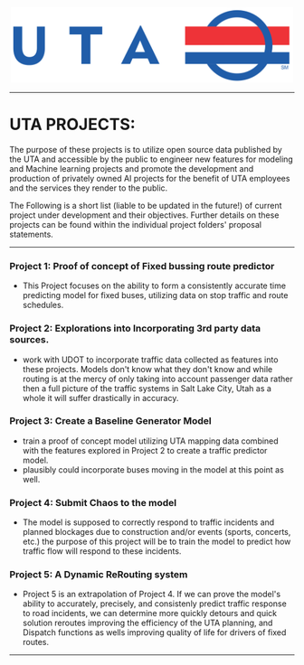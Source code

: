 <div style="text-align: center;">
  <img src="./Images/UTA_logo.png" alt="UTA LOGO" height="133" width="500">
</div>

***
# UTA PROJECTS:

The purpose of these projects is to utilize open source data published by the UTA and accessible by the public to engineer new features for modeling and Machine learning projects and promote the development and production of privately owned AI projects for the benefit of UTA employees and the services they render to the public.

The Following is a short list (liable to be updated in the future!) of current project under development and their objectives.  Further details on these projects can be found within the individual project folders' proposal statements.
***
### Project 1: Proof of concept of Fixed bussing route predictor
- This Project focuses on the ability to form a consistently accurate time predicting model for fixed buses, utilizing data on stop traffic and route schedules.

### Project 2: Explorations into Incorporating 3rd party data sources.
- work with UDOT to incorporate traffic data collected as features into these projects. Models don't know what they don't know and while routing is at the mercy of only taking into account passenger data rather then a full picture of the traffic systems in Salt Lake City, Utah as a whole it will suffer drastically in accuracy.

### Project 3: Create a Baseline Generator Model
- train a proof of concept model utilizing UTA mapping data combined with the features explored in Project 2 to create a traffic predictor model.
- plausibly could incorporate buses moving in the model at this point as well.

### Project 4: Submit Chaos to the model
- The model is supposed to correctly respond to traffic incidents and planned blockages due to construction and/or events (sports, concerts, etc.)  the purpose of this project will be to train the model to predict how traffic flow will respond to these incidents.

### Project 5: A Dynamic ReRouting system
- Project 5 is an extrapolation of Project 4.  If we can prove the model's ability to accurately, precisely, and consistenly predict traffic response to road incidents, we can determine more quickly detours and quick solution reroutes improving the efficiency of the UTA planning, and Dispatch functions as wells improving quality of life for drivers of fixed routes.
***
